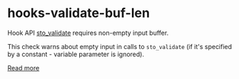 # hooks-validate-buf-len

Hook API [sto_validate](https://xrpl-hooks.readme.io/v2.0/reference/sto_validate) requires non-empty input buffer.

This check warns about empty input in calls to `sto_validate` (if it's specified by a constant - variable parameter is ignored).

[Read more](https://xrpl-hooks.readme.io/v2.0/docs/serialized-objects)
